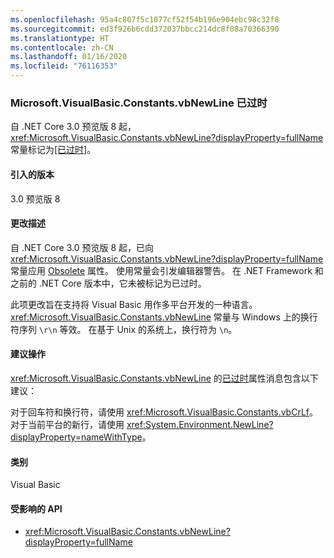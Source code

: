 ```yaml
---
ms.openlocfilehash: 95a4c807f5c1077cf52f54b196e904ebc98c32f8
ms.sourcegitcommit: ed3f926b6cdd372037bbcc214dc8f08a70366390
ms.translationtype: HT
ms.contentlocale: zh-CN
ms.lasthandoff: 01/16/2020
ms.locfileid: "76116353"
---
```

### <a name="microsoftvisualbasicconstantsvbnewline-is-obsolete"></a>Microsoft.VisualBasic.Constants.vbNewLine 已过时

自 .NET Core 3.0 预览版 8 起，<xref:Microsoft.VisualBasic.Constants.vbNewLine?displayProperty=fullName> 常量标记为[\[已过时\]](xref:System.ObsoleteAttribute)。

#### <a name="version-introduced"></a>引入的版本

3.0 预览版 8

#### <a name="change-description"></a>更改描述

自 .NET Core 3.0 预览版 8 起，已向 <xref:Microsoft.VisualBasic.Constants.vbNewLine?displayProperty=fullName> 常量应用 [Obsolete](xref:System.ObsoleteAttribute) 属性。 使用常量会引发编辑器警告。 在 .NET Framework 和之前的 .NET Core 版本中，它未被标记为已过时。

此项更改旨在支持将 Visual Basic 用作多平台开发的一种语言。 <xref:Microsoft.VisualBasic.Constants.vbNewLine> 常量与 Windows 上的换行符序列 `\r\n` 等效。 在基于 Unix 的系统上，换行符为 `\n`。

#### <a name="recommended-action"></a>建议操作

<xref:Microsoft.VisualBasic.Constants.vbNewLine> 的[已过时](xref:System.ObsoleteAttribute)属性消息包含以下建议：

对于回车符和换行符，请使用 <xref:Microsoft.VisualBasic.Constants.vbCrLf>。 对于当前平台的新行，请使用 <xref:System.Environment.NewLine?displayProperty=nameWithType>。

#### <a name="category"></a>类别

Visual Basic

#### <a name="affected-apis"></a>受影响的 API

- <xref:Microsoft.VisualBasic.Constants.vbNewLine?displayProperty=fullName>

<!--

### Affected APIs

- `F:Microsoft.VisualBasic.Constants.vbNewLine`

-->
